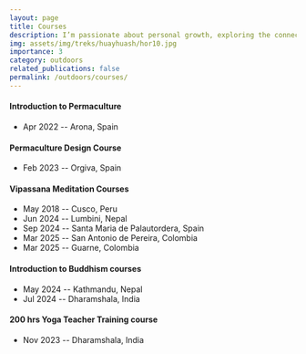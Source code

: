 ```yaml
---
layout: page
title: Courses
description: I’m passionate about personal growth, exploring the connection between mind and body and learning how to adopt a more sustainable lifestyle. Here are some courses I’ve completed to deepen my understanding in these areas.
img: assets/img/treks/huayhuash/hor10.jpg
importance: 3
category: outdoors
related_publications: false
permalink: /outdoors/courses/
---
```




#### Introduction to Permaculture
- Apr 2022 -- Arona, Spain

#### Permaculture Design Course
- Feb 2023 -- Orgiva, Spain

#### Vipassana Meditation Courses
- May 2018 -- Cusco, Peru
- Jun 2024 -- Lumbini, Nepal
- Sep 2024 -- Santa Maria de Palautordera, Spain
- Mar 2025 -- San Antonio de Pereira, Colombia
- Mar 2025 -- Guarne, Colombia

#### Introduction to Buddhism courses
- May 2024 -- Kathmandu, Nepal
- Jul 2024 -- Dharamshala, India

#### 200 hrs Yoga Teacher Training course
- Nov 2023 -- Dharamshala, India


